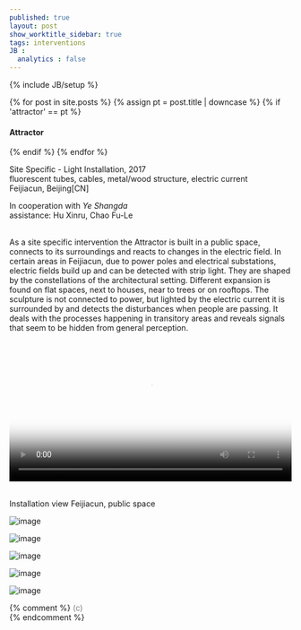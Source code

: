 ```yaml
---
published: true
layout: post
show_worktitle_sidebar: true
tags: interventions
JB :
  analytics : false
---
```


{% include JB/setup %}

<div class="container-parent">
<div class="container-narrow-right">
{% for post in site.posts %}
	{% assign pt = post.title | downcase %}
	{% if 'attractor' == pt %}
<h4><a href="{{ BASE_PATH }}{{ post.url }}"></a>Attractor</h4>
	{% endif %}
{% endfor %}

<p>
Site Specific  - Light Installation, 2017<br />
fluorescent tubes, cables, metal/wood structure, electric current<br />
Feijiacun, Beijing[CN]<br />

In cooperation with <i>Ye Shangda</i>
<br />
assistance: Hu Xinru, Chao Fu-Le
<br /><br />			

As a site specific intervention the Attractor is built in a public space, connects to its surroundings and reacts to changes in the electric field. In certain areas in Feijiacun, due to power poles and electrical substations, electric fields build up and can be detected with strip light. They are shaped by the constellations of the architectural setting. Different expansion is found on flat spaces, next to houses, near to trees or on rooftops. The sculpture is not connected to power, but lighted by the electric current it is surrounded by and detects the disturbances when people are passing. It deals with the processes happening in transitory areas and reveals signals that seem to be hidden from general perception.
</p>
</div>


<div class="container-narrow-left">
<video preload="metadata" poster="{{ site.url }}/images/attractor_poster.jpg" width="100%" height="auto" controls>
  <source src="{{ site.url }}/images/attractor_small.mp4" type="video/mp4">
</video>
<p><br />Installation view Feijiacun, public space<br /></p>


<img src="{{ site.url }}/images/attractor_close_small_lg.jpg" alt="image">
<p></p>
<img src="{{ site.url }}/images/attractor_alien_sm.jpg" alt="image">
<p></p>
<img src="{{ site.url }}/images/attractor_doku_small2_lg.jpg" alt="image">
<p></p>
<img src="{{ site.url }}/images/attractor_test_small.jpg" alt="image">
<p></p>
<img src="{{ site.url }}/images/attractor_day_small1_lg.jpg" alt="image">


</div>
</div>



{% comment %}
<font color="grey">(c)<br /></font>
{% endcomment %}
